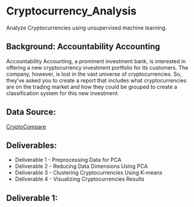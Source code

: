 # Cryptocurrency_Analysis
Analyze Cryptocurrencies using unsupervised machine learning.

## Background: Accountability Accounting
Accountability Accounting, a prominent investment bank, is interested in offering a new cryptocurrency investment portfolio for its customers. The company, however, is lost in the vast universe of cryptocurrencies. So, they’ve asked you to create a report that includes what cryptocurrencies are on the trading market and how they could be grouped to create a classification system for this new investment.

## Data Source:
[CryptoCompare](https://min-api.cryptocompare.com/data/all/coinlist) 

## Deliverables:

* Deliverable 1 - Preprocessing Data for PCA
* Deliverable 2 - Reducing Data Dimensions Using PCA
* Deliverable 3 - Clustering Cryptocurrencies Using K-means
* Deliverable 4 - Visualizing Cryptocurrencies Results

## Deliverable 1:

